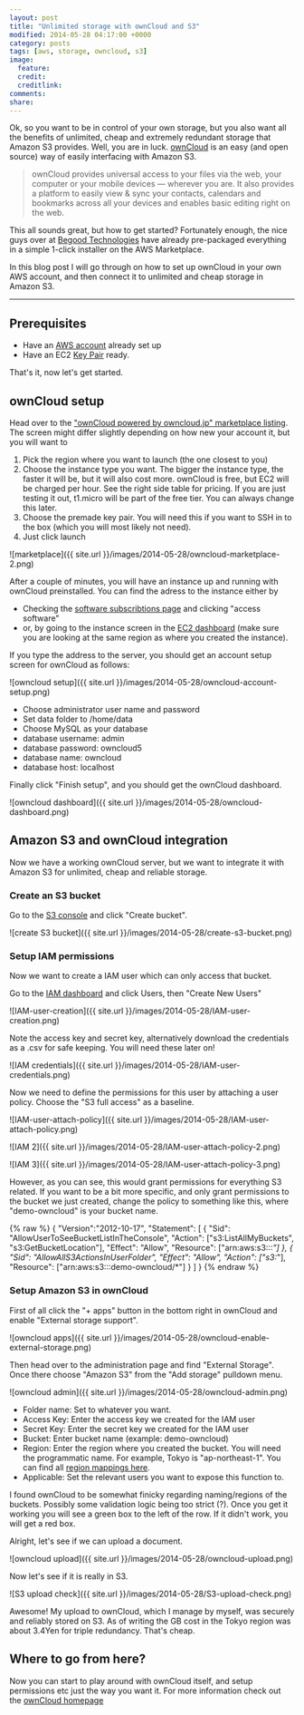 ```yaml
---
layout: post
title: "Unlimited storage with ownCloud and S3"
modified: 2014-05-28 04:17:00 +0000
category: posts
tags: [aws, storage, owncloud, s3]
image:
  feature: 
  credit: 
  creditlink: 
comments: 
share: 
---
```


Ok, so you want to be in control of your own storage, but you also want all the benefits of unlimited, cheap and extremely redundant storage that Amazon S3 provides. Well, you are in luck. [ownCloud](http://owncloud.org/) is an easy (and open source) way of easily interfacing with Amazon S3.

>ownCloud provides universal access to your files via the web, your computer or your mobile devices — wherever you are.
>It also provides a platform to easily view & sync your contacts, calendars and bookmarks across all your devices and enables basic editing right on the web.

This all sounds great, but how to get started? Fortunately enough, the nice guys over at [Begood Technologies](http://owncloud.jp/) have already pre-packaged everything in a simple 1-click installer on the AWS Marketplace.

In this blog post I will go through on how to set up ownCloud in your own AWS account, and then connect it to unlimited and cheap storage in Amazon S3.

----

## Prerequisites

* Have an [AWS account](http://aws.amazon.com) already set up
* Have an EC2 [Key Pair](http://docs.aws.amazon.com/gettingstarted/latest/wah/getting-started-create-key-pair.html) ready.

That's it, now let's get started.

## ownCloud setup

Head over to the ["ownCloud powered by owncloud.jp" marketplace listing](https://aws.amazon.com/marketplace/pp/B00F8I7IXG/ref=srh_res_product_title?ie=UTF8&sr=0-3&qid=1380794974138). The screen might differ slightly depending on how new your account it, but you will want to

1. Pick the region where you want to launch (the one closest to you)
2. Choose the instance type you want. The bigger the instance type, the faster it will be, but it will also cost more. ownCloud is free, but EC2 will be charged per hour. See the right side table for pricing. If you are just testing it out, t1.micro will be part of the free tier. You can always change this later.
3. Choose the premade key pair. You will need this if you want to SSH in to the box (which you will most likely not need).
4. Just click launch

![marketplace]({{ site.url }}/images/2014-05-28/owncloud-marketplace-2.png)

After a couple of minutes, you will have an instance up and running with ownCloud preinstalled. You can find the adress to the instance either by

* Checking the [software subscribtions page](https://aws.amazon.com/marketplace/library/ref=mrc_prm_manage_subscriptions) and clicking "access software"
* or, by going to the instance screen in the [EC2 dashboard](https://console.aws.amazon.com/ec2/) (make sure you are looking at the same region as where you created the instance).

If you type the address to the server, you should get an account setup screen for ownCloud as follows:

![owncloud setup]({{ site.url }}/images/2014-05-28/owncloud-account-setup.png)

* Choose administrator user name and password
* Set data folder to /home/data
* Choose MySQL as your database
 * database username: admin
 * database password: owncloud5
 * database name: owncloud
 * database host: localhost

Finally click "Finish setup", and you should get the ownCloud dashboard.

![owncloud dashboard]({{ site.url }}/images/2014-05-28/owncloud-dashboard.png)

## Amazon S3 and ownCloud integration

Now we have a working ownCloud server, but we want to integrate it with Amazon S3 for unlimited, cheap and reliable storage.

### Create an S3 bucket

Go to the [S3 console](https://console.aws.amazon.com/s3/) and click "Create bucket".

![create S3 bucket]({{ site.url }}/images/2014-05-28/create-s3-bucket.png)

### Setup IAM permissions

Now we want to create a IAM user which can only access that bucket.

Go to the [IAM dashboard](https://console.aws.amazon.com/iam/) and click Users, then "Create New Users"

![IAM-user-creation]({{ site.url }}/images/2014-05-28/IAM-user-creation.png)

Note the access key and secret key, alternatively download the credentials as a .csv for safe keeping. You will need these later on!

![IAM credentials]({{ site.url }}/images/2014-05-28/IAM-user-credentials.png)

Now we need to define the permissions for this user by attaching a user policy. Choose the "S3 full access" as a baseline.

![IAM-user-attach-policy]({{ site.url }}/images/2014-05-28/IAM-user-attach-policy.png)

![IAM 2]({{ site.url }}/images/2014-05-28/IAM-user-attach-policy-2.png)

![IAM 3]({{ site.url }}/images/2014-05-28/IAM-user-attach-policy-3.png)

However, as you can see, this would grant permissions for everything S3 related. If you want to be a bit more specific, and only grant permissions to the bucket we just created, change the policy to something like this, where "demo-owncloud" is your bucket name.

{% raw %}
	{
	 "Version":"2012-10-17",
	 "Statement": [
	   {
	     "Sid": "AllowUserToSeeBucketListInTheConsole",
	     "Action": ["s3:ListAllMyBuckets", "s3:GetBucketLocation"],
	     "Effect": "Allow",
	     "Resource": ["arn:aws:s3:::*"]
	   },
	   {
	     "Sid": "AllowAllS3ActionsInUserFolder",
	     "Effect": "Allow",
	     "Action": ["s3:*"],
	     "Resource": ["arn:aws:s3:::demo-owncloud/*"]
	   }
	 ]
	}
{% endraw %}


### Setup Amazon S3 in ownCloud

First of all click the "+ apps" button in the bottom right in ownCloud and enable "External storage support".

![owncloud apps]({{ site.url }}/images/2014-05-28/owncloud-enable-external-storage.png)

Then head over to the administration page and find "External Storage". Once there choose "Amazon S3" from the "Add storage" pulldown menu.

![owncloud admin]({{ site.url }}/images/2014-05-28/owncloud-admin.png)

* Folder name: Set to whatever you want.
* Access Key: Enter the access key we created for the IAM user
* Secret Key: Enter the secret key we created for the IAM user
* Bucket: Enter bucket name (example: demo-owncloud)
* Region: Enter the region where you created the bucket. You will need the programmatic name. For example, Tokyo is "ap-northeast-1". You can find all [region mappings here](http://docs.aws.amazon.com/AWSEC2/latest/UserGuide/using-regions-availability-zones.html).
* Applicable: Set the relevant users you want to expose this function to.

I found ownCloud to be somewhat finicky regarding naming/regions of the buckets. Possibly some validation logic being too strict (?). Once you get it working you will see a green box to the left of the row. If it didn't work, you will get a red box.

Alright, let's see if we can upload a document.

![owncloud upload]({{ site.url }}/images/2014-05-28/owncloud-upload.png)

Now let's see if it is really in S3.

![S3 upload check]({{ site.url }}/images/2014-05-28/S3-upload-check.png)

Awesome! My upload to ownCloud, which I manage by myself, was securely and reliably stored on S3. As of writing the GB cost in the Tokyo region was about 3.4Yen for triple redundancy. That's cheap.

## Where to go from here?

Now you can start to play around with ownCloud itself, and setup permissions etc just the way you want it. For more information check out the [ownCloud homepage](http://owncloud.org)
